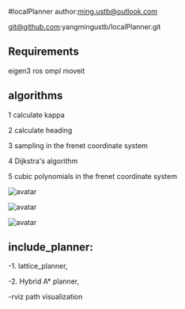 #localPlanner
author:ming.ustb@outlook.com

git@github.com:yangmingustb/localPlanner.git

## Requirements
   eigen3
   ros
   ompl
   moveit


## algorithms
1 calculate kappa

2 calculate heading

3 sampling in the frenet coordinate system

4 Dijkstra's algorithm

5 cubic polynomials in the frenet coordinate system

![avatar](https://github.com/yangmingustb/latticePlanner/blob/master/graph/1.png)

![avatar](https://github.com/yangmingustb/latticePlanner/blob/master/graph/2.png)

![avatar](https://github.com/yangmingustb/latticePlanner/blob/master/graph/3.png)

## include_planner:

-1. lattice_planner, 

-2. Hybrid A* planner,

-rviz path visualization


